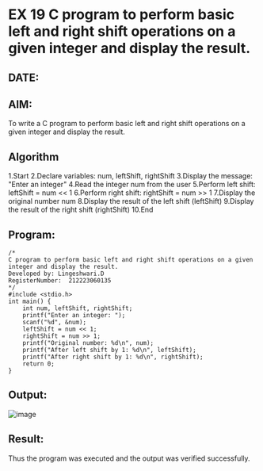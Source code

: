 # EX 19 C program to perform basic left and right shift operations on a given integer and display the result.
## DATE:
## AIM:
To write a C program to perform basic left and right shift operations on a given integer and display the result.

## Algorithm
1.Start
2.Declare variables: num, leftShift, rightShift
3.Display the message: "Enter an integer"
4.Read the integer num from the user
5.Perform left shift: leftShift = num << 1
6.Perform right shift: rightShift = num >> 1
7.Display the original number num
8.Display the result of the left shift (leftShift)
9.Display the result of the right shift (rightShift)
10.End   

## Program:
```
/*
C program to perform basic left and right shift operations on a given integer and display the result.
Developed by: Lingeshwari.D
RegisterNumber:  212223060135
*/
#include <stdio.h>
int main() {
    int num, leftShift, rightShift;
    printf("Enter an integer: ");
    scanf("%d", &num);
    leftShift = num << 1;
    rightShift = num >> 1;
    printf("Original number: %d\n", num);
    printf("After left shift by 1: %d\n", leftShift);
    printf("After right shift by 1: %d\n", rightShift);
    return 0;
}
```

## Output:
![image](https://github.com/user-attachments/assets/30401800-5925-45c4-bf6f-279999ccef9e)
## Result:
Thus the program was executed and the output was verified successfully.
